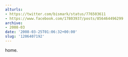 ```yaml
---
alturls:
- https://twitter.com/bismark/status/776503611
- https://www.facebook.com/17803937/posts/856464496299
archive:
- 2008-03
date: '2008-03-25T01:06:32+00:00'
slug: '1206407192'
---
```


home.

